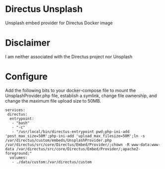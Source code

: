 # Directus Unsplash
Unsplash embed provider for Directus Docker image

# Disclaimer
I am neither associated with the Directus project nor Unsplash

# Configure
Add the following bits to your docker-compose file to mount the UnsplashProvider.php file, establish a symlink, change file ownership, and change the maximum file upload size to 50MB.
```
services:
 directus:
  entrypoint:
   - "bash"
   - "-c"
   - "/usr/local/bin/directus-entrypoint pwd;php-ini-add 'post_max_size=50M';php-ini-add 'upload_max_filesize=50M';ln -s /var/directus/custom/embeds/UnsplashProvider.php /var/directus/src/core/Directus/Embed/Provider/;chown -R www-data:www-data /var/directus/src/core/Directus/Embed/Provider/;apache2-foreground;"
  volumes:
   - ./data/custom:/var/directus/custom
```
